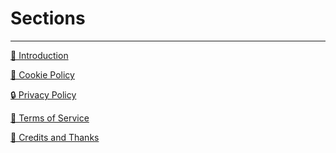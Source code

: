 <h1 centered>Sections</h1>

<hr breakbox>

[📖 Introduction](?module=using-skwal-net&section=introduction)

[🍪 Cookie Policy](?module=using-skwal-net&section=cookie-policy)

[🔒 Privacy Policy](?module=using-skwal-net&section=privacy-policy)

[📜 Terms of Service](?module=using-skwal-net&section=terms-of-service)

[🙏 Credits and Thanks](?module=using-skwal-net&section=credits-and-thanks)
